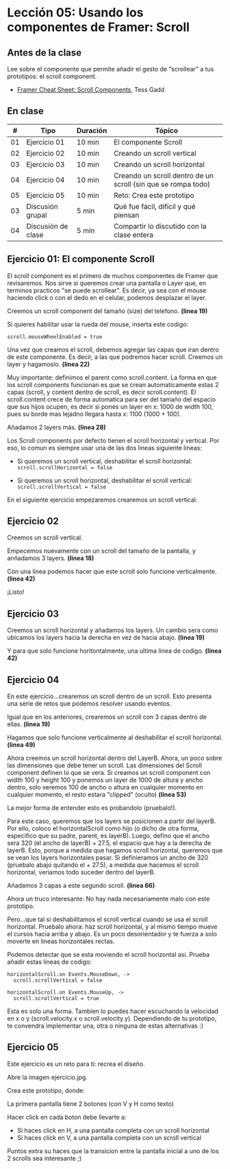 # Lección 05: Usando los componentes de Framer: Scroll


## Antes de la clase

Lee sobre el componente que permite añadir el gesto de  “scrollear” a tus prototipos: el scroll component.

* [Framer Cheat Sheet: Scroll Components](https://blog.framer.com/framer-cheat-sheet-scroll-components-25825be636ae?source=user_profile---------2----------------), Tess Gadd


## En clase

| # | Tipo | Duración | Tópico
| - | ---- | -------- | ------
| 01 | Ejercicio 01 | 10 min | El componente Scroll
| 02 | Ejercicio 02 | 10 min | Creando un scroll vertical
| 03 | Ejercicio 03 | 10 min | Creando un scroll horizontal
| 04 | Ejercicio 04 | 10 min | Creando un scroll dentro de un scroll (sin que se rompa todo)
| 05 | Ejercicio 05 | 10 min | Reto: Crea este prototipo
| 03 | Discusión grupal | 5 min | Qué fue fácil, difícil y qué piensan
| 04 | Discusión de clase | 5 min | Compartir lo discutido con la clase entera

## Ejercicio 01: El componente Scroll

El scroll component es el primero de muchos componentes de Framer que revisaremos. Nos sirve si queremos crear una pantalla o Layer que, en terminos practicos "se puede scrollear". Es decir, ya sea con el mouse haciendo click o con el dedo en el celular, podemos desplazar el layer.

Creemos un scroll  component del tamaño (size) del telefono. **(linea 19)**

Si quieres habilitar usar la rueda del mouse, inserta este codigo:

`scroll.mouseWheelEnabled = true`

Una vez que creamos el scroll, debemos agregar las capas que iran dentro de este componente. Es decir, a las que podremos hacer scroll. Creemos un layer y hagamoslo. **(linea 22)**

Muy importante: definimos el parent como scroll.content. La forma en que los scroll components funcionan es que se crean automaticamente estas 2 capas (scroll, y content dentro de scroll, es decir scroll.content). El scroll.content crece de forma automatica para ser del tamaño del espacio que sus hijos ocupen, es decir si pones un layer en x: 1000 de width 100, pues su borde mas lejadno llegara hasta x: 1100 (1000 + 100).

Añadamos 2 layers más. **(linea 28)**

Los Scroll components por defecto tienen el scroll horizontal y vertical. Por eso, lo comun es siempre usar una de las dos lineas siguiente lineas:

* Si queremos un scroll vertical, deshabilitar el scroll horizontal: `scroll.scrollHorizontal = false`

* Si queremos un scroll horizontal, deshabilitar el scroll vertical: `scroll.scrollVertical = false`

En el siguiente ejercicio empezaremos crearemos un scroll vertical.


## Ejercicio 02

Creemos un scroll vertical.

Empecemos nuevamente con un scroll del tamaño de la pantalla, y anñadamos 3 layers. **(linea 18)**

Con una linea podemos hacer que este scroll solo funcione verticalmente. **(linea 42)**

¡Listo!

## Ejercicio 03

Creemos un scroll horizontal y añadamos los layers. Un cambio sera como ubicamos los layers hacia la derecha en vez de hacia abajo. **(linea 19)**

Y para que solo funcione horitontalmente, una ultima linea de codigo.  **(linea 42)**

## Ejercicio 04

En este ejercicio...crearemos un scroll dentro de un scroll. Esto presenta una serie de retos que podemos resolver usando eventos.

Igual que en los anteriores, crearemos un scroll con 3 capas dentro de ellas. **(linea 19)**

Hagamos que solo funcione verticalmente al deshabilitar el scroll horizontal. **(linea 49)**

Ahora creemos un scroll horizontal dentro del LayerB. Ahora, un poco sobre las dimensiones que debe tener un scroll. Las dimensiones del Scroll component definen lo que se vera. Si creamos un scroll component con width 100 y height 100 y ponemos un layer de 1000 de altura y ancho dentro, solo veremos 100 de ancho o altura en cualquier momento en cualquier momento, el resto estara "clipped" (oculto) **(linea 53)**

La mejor forma de entender esto es probandolo (pruebalo!).

Para este caso, queremos que los layers se posicionen a partir del layerB. Por ello, coloco el horizontalScroll como hijo (o dicho de otra forma, especifico que su padre, parent, es layerB). Luego, defino que el ancho sera 320 (el ancho de layerB) + 27.5, el espacio que hay a la derecha de layerB. Esto, porque a medida que hagamos scroll horizontal, queremos que se vean los layers horizontales pasar. Si definieramos un ancho de 320 (pruebalo abajo quitando el + 27.5), a medida que hacemos el scroll horizontal, veriamos todo suceder dentro del layerB.



Añadamos 3 capas a este segundo scroll. **(linea 66)**

Ahora un truco interesante: No hay nada necesariamente malo con este prototipo.

Pero...que tal si deshabilitamos el scroll vertical cuando se usa el scroll horizontal. Pruebalo ahora: haz scroll horizontal, y al mismo tiempo mueve el cursos hacia arriba y abajo. Es un poco desorientador y te fuerza a solo moverte en lineas horizontales rectas.

Podemos detectar que se esta moviendo el scroll horizontal asi. Prueba añadir estas lineas de codigo:

```
horizontalScroll.on Events.MouseDown, ->
  scroll.scrollVertical = false

horizontalScroll.on Events.MouseUp, ->
  scroll.scrollVertical = true
```

Esta es solo una forma. Tambien lo puedes hacer escuchando la velocidad en x o y (scroll.velocity.x o scroll.velocity.y). Dependiendo de tu prototipo, te convendra implementar una, otra o ninguna de estas alternativas :)

## Ejercicio 05

Este ejercicio es un reto para ti: recrea el diseño.

Abre la imagen ejercicio.jpg.

Crea este prototipo, donde:

La primera pantalla tiene 2 botones (con V y H como texto)

Hacer click en cada boton debe llevarte a:

* Si haces click en H, a una pantalla completa con un scroll horizontal
* Si haces click en V, a una pantalla completa con un scroll vertical

Puntos extra su haces que la transicion entre la pantalla inicial a uno de los 2 scrolls sea interesante ;)
